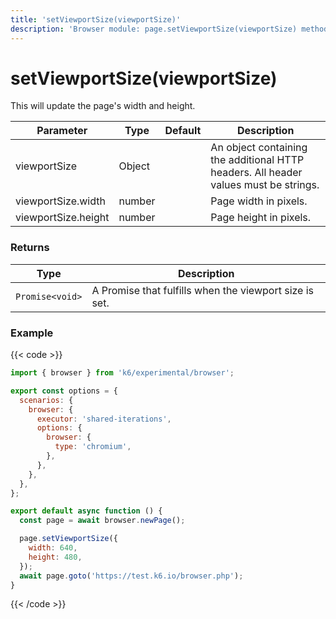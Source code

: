 ```yaml
---
title: 'setViewportSize(viewportSize)'
description: 'Browser module: page.setViewportSize(viewportSize) method'
---
```


# setViewportSize(viewportSize)

This will update the page's width and height.

<TableWithNestedRows>

| Parameter           | Type   | Default | Description                                                                          |
| ------------------- | ------ | ------- | ------------------------------------------------------------------------------------ |
| viewportSize        | Object |         | An object containing the additional HTTP headers. All header values must be strings. |
| viewportSize.width  | number |         | Page width in pixels.                                                                |
| viewportSize.height | number |         | Page height in pixels.                                                               |

</TableWithNestedRows>

### Returns

| Type            | Description                                            |
| --------------- | ------------------------------------------------------ |
| `Promise<void>` | A Promise that fulfills when the viewport size is set. |

### Example

{{< code >}}

```javascript
import { browser } from 'k6/experimental/browser';

export const options = {
  scenarios: {
    browser: {
      executor: 'shared-iterations',
      options: {
        browser: {
          type: 'chromium',
        },
      },
    },
  },
};

export default async function () {
  const page = await browser.newPage();

  page.setViewportSize({
    width: 640,
    height: 480,
  });
  await page.goto('https://test.k6.io/browser.php');
}
```

{{< /code >}}
